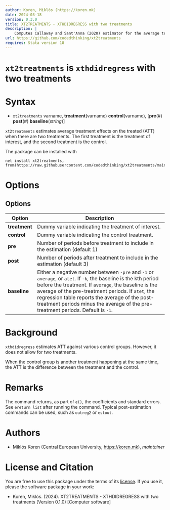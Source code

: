 ```yaml
---
author: Koren, Miklós (https://koren.mk)
date: 2024-03-18
version: 0.3.0
title: XT2TREATMENTS - XTHDIDREGRESS with two treatments
description: |
    Computes Callaway and Sant'Anna (2020) estimator for the average treatment effect on the treated (ATT), where the control is another treatment happening at the same time.
url: https://github.com/codedthinking/xt2treatments
requires: Stata version 18
---
```

# `xt2treatments` is `xthdidregress` with two treatments

# Syntax

- `xt2treatments` varname, **treatment**(varname) **control**(varname), [**pre**(#) **post**(#) **baseline**(*string*)]

`xt2treatments` estimates average treatment effects on the treated (ATT) when there are two treatments. The first treatment is the treatment of interest, and the second treatment is the control. 

The package can be installed with
```
net install xt2treatments, from(https://raw.githubusercontent.com/codedthinking/xt2treatments/main/)
```

# Options
## Options
Option | Description
-------|------------
**treatment** | Dummy variable indicating the treatment of interest.
**control** | Dummy variable indicating the control treatment.
**pre** | Number of periods before treatment to include in the estimation (default 1)
**post** | Number of periods after treatment to include in the estimation (default 3)
**baseline** | Either a negative number between `-pre` and `-1` or `average`, or `atet`. If `-k`, the baseline is the kth period before the treatment. If `average`, the baseline is the average of the pre-treatment periods. If `atet`, the regression table reports the average of the post-treatment periods minus the average of the pre-treatment periods. Default is `-1`.

# Background
`xthdidregress` estimates ATT against various control groups. However, it does not allow for two treatments. 

When the control group is another treatment happening at the same time, the ATT is the difference between the treatment and the control. 


# Remarks
The command returns, as part of `e()`, the coefficients and standard errors. See `ereturn list` after running the command. Typical post-estimation commands can be used, such as `outreg2` or `estout`.


# Authors
- Miklós Koren (Central European University, https://koren.mk), *maintainer*

# License and Citation
You are free to use this package under the terms of its [license](https://github.com/codedthinking/xt2treatments/blob/main/LICENSE). If you use it, please the software package in your work:

- Koren, Miklós. (2024). XT2TREATMENTS - XTHDIDREGRESS with two treatments (Version 0.1.0) [Computer software]

